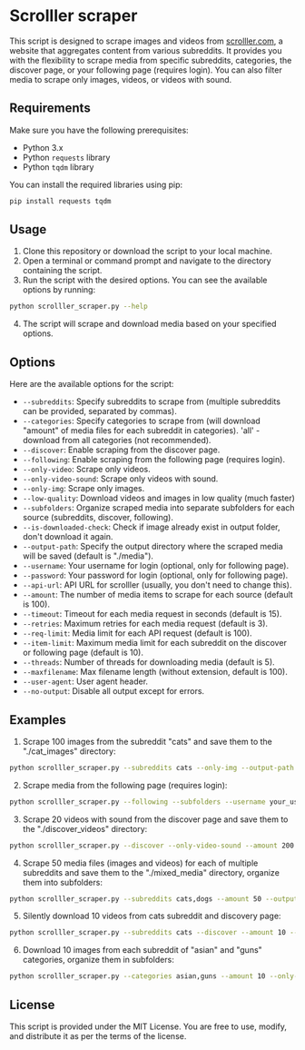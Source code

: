 # Scrolller scraper

This script is designed to scrape images and videos from [scrolller.com](https://scrolller.com/), a website that aggregates content from various subreddits. It provides you with the flexibility to scrape media from specific subreddits, categories, the discover page, or your following page (requires login). You can also filter media to scrape only images, videos, or videos with sound.

## Requirements

Make sure you have the following prerequisites:

- Python 3.x
- Python `requests` library
- Python `tqdm` library

You can install the required libraries using pip:

```bash
pip install requests tqdm
```

## Usage

1. Clone this repository or download the script to your local machine.
2. Open a terminal or command prompt and navigate to the directory containing the script.
3. Run the script with the desired options. You can see the available options by running:

```bash
python scrolller_scraper.py --help
```

4. The script will scrape and download media based on your specified options.

## Options

Here are the available options for the script:

- `--subreddits`: Specify subreddits to scrape from (multiple subreddits can be provided, separated by commas).
- `--categories`: Specify categories to scrape from (will download "amount" of media files for each subreddit in categories). 'all' - download from all categories (not recommended).
- `--discover`: Enable scraping from the discover page.
- `--following`: Enable scraping from the following page (requires login).
- `--only-video`: Scrape only videos.
- `--only-video-sound`: Scrape only videos with sound.
- `--only-img`: Scrape only images.
- `--low-quality`: Download videos and images in low quality (much faster)
- `--subfolders`: Organize scraped media into separate subfolders for each source (subreddits, discover, following).
- `--is-downloaded-check`: Check if image already exist in output folder, don't download it again.
- `--output-path`: Specify the output directory where the scraped media will be saved (default is "./media").
- `--username`: Your username for login (optional, only for following page).
- `--password`: Your password for login (optional, only for following page).
- `--api-url`: API URL for scrolller (usually, you don't need to change this).
- `--amount`: The number of media items to scrape for each source (default is 100).
- `--timeout`: Timeout for each media request in seconds (default is 15).
- `--retries`: Maximum retries for each media request (default is 3).
- `--req-limit`: Media limit for each API request (default is 100).
- `--item-limit`: Maximum media limit for each subreddit on the discover or following page (default is 10).
- `--threads`: Number of threads for downloading media (default is 5).
- `--maxfilename`: Max filename length (without extension, default is 100).
- `--user-agent`: User agent header.
- `--no-output`: Disable all output except for errors.

## Examples

1. Scrape 100 images from the subreddit "cats" and save them to the "./cat_images" directory:

```bash
python scrolller_scraper.py --subreddits cats --only-img --output-path ./cat_images
```

2. Scrape media from the following page (requires login):
```bash
python scrolller_scraper.py --following --subfolders --username your_username --password your_password
```

3. Scrape 20 videos with sound from the discover page and save them to the "./discover_videos" directory:
```bash
python scrolller_scraper.py --discover --only-video-sound --amount 200 --output-path ./discover_videos
```

4. Scrape 50 media files (images and videos) for each of multiple subreddits and save them to the "./mixed_media" directory, organize them into subfolders:
```bash
python scrolller_scraper.py --subreddits cats,dogs --amount 50 --output-path ./mixed_media --subfolders
```

5. Silently download 10 videos from cats subreddit and discovery page:
```bash
python scrolller_scraper.py --subreddits cats --discover --amount 10 --only-video --no-output
```

6. Download 10 images from each subreddit of "asian" and "guns" categories, organize them in subfolders:
```bash
python scrolller_scraper.py --categories asian,guns --amount 10 --only-img --subfolders
```

## License

This script is provided under the MIT License. You are free to use, modify, and distribute it as per the terms of the license.
